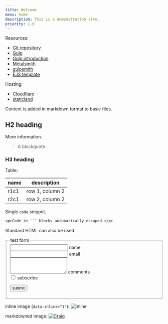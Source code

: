 ```yaml
---
title: Welcome
menu: home
description: This is a demonstration site.
priority: 1.0
---
```


Resources:

* [Git repository](https://github.com/craigbuckler/static-scaffold)
* [Gulp](http://gulpjs.com/)
* [Gulp introduction](https://www.sitepoint.com/introduction-gulp-js/)
* [Metalsmith](http://www.metalsmith.io/)
* [gulpsmith](https://www.npmjs.com/package/gulpsmith)
* [EJS template](http://ejs.co/)

Hosting:

* [Cloudflare](https://www.cloudflare.com/)
* [staticland](https://static.land/)

Content is added in markdown format to basic files.

## H2 heading
More information.

> A blockquote

### H3 heading
Table:

| name | description |
|-|-|
| r1c1 | row 1, column 2 |
| r2c1 | row 2, column 2 |

Single `code` snippet.

```html
<p>Code in ``` blocks automatically escaped.</p>

```

<div id="realcode">
  <p>Standard HTML can also be used.</p>
</div>

<form method="post">

  <fieldset>
    <legend>test form</legend>

  <div class="field">
    <input type="text" id="name" name="name" placeholder="" />
    <label for="name">name</label>
  </div>

  <div class="field">
    <input type="email" id="email" name="email" placeholder="" />
    <label for="email">email</label>
  </div>

  <div class="field tall">
    <textarea id="comments" name="comments" rows="3" cols="20"></textarea>
    <label for="comments">comments</label>
  </div>

  <div class="field">
    <input type="checkbox" id="subscribe" name="subscribe" />
    <label for="subscribe">subscribe</label>
  </div>

  <button type="submit">submit</button>

  </fieldset>

</form>

inline image (`data-inline="1"`):
<img src="/images/craig.jpg" data-inline="1" alt="inline" />

markdowned image:
[![Craig](/images/craig.jpg)](/contact/)
